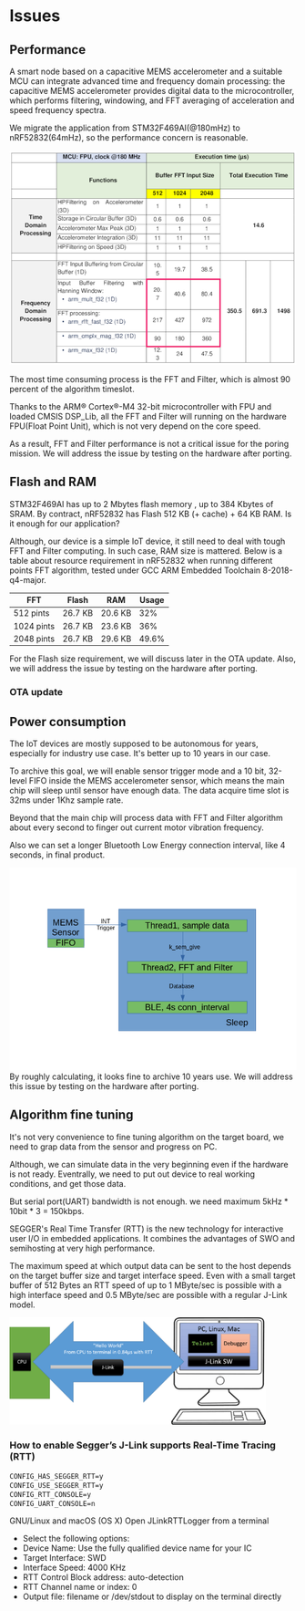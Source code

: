 # Issues

## Performance
A smart node based on a capacitive MEMS accelerometer and a suitable MCU can integrate advanced
time and frequency domain processing: the capacitive MEMS accelerometer provides digital data to the
microcontroller, which performs filtering, windowing, and FFT averaging of acceleration and speed
frequency spectra.

We migrate the application from STM32F469AI(@180mHz) to nRF52832(64mHz), so the performance concern is reasonable.

![STM32F4](images/STM32F4.png)

The most time consuming process is the FFT and Filter, which is almost 90 percent of the algorithm timeslot. 

Thanks to the ARM® Cortex®-M4 32-bit microcontroller with FPU and loaded CMSIS DSP_Lib, all the FFT and Filter will running on the hardware FPU(Float Point Unit), which is not very depend on the core speed.


As a result, FFT and Filter performance is not a critical issue for the poring mission. We will address the issue by testing on the hardware after porting.


## Flash and RAM
STM32F469AI has up to 2 Mbytes flash memory , up to 384 Kbytes of SRAM. By contract, nRF52832 has Flash 512 KB (+ cache) + 64 KB RAM. Is it enough for our application?

Although, our device is a simple IoT device, it still need to deal with tough FFT and Filter computing. In such case, RAM size is mattered. Below is a table about resource requirement in nRF52832 when running different points FFT algorithm, tested under GCC ARM Embedded Toolchain 8-2018-q4-major.

|    FFT     | Flash | RAM | Usage | 
| ---------- | ----- | --- | ----- |
|  512 pints |  26.7 KB | 20.6 KB |   32% |
| 1024 pints |  26.7 KB | 23.6 KB |   36% |
| 2048 pints |  26.7 KB | 29.6 KB | 49.6% |

For the Flash size requirement, we will discuss later in the OTA update. Also, we will address the issue by testing on the hardware after porting.

### OTA update

## Power consumption
The IoT devices are mostly supposed to be autonomous for years, especially for industry use case. It's better up to 10 years in our case.

To archive this goal, we will enable sensor trigger mode and a 10 bit, 32-level FIFO inside the MEMS accelerometer sensor, which means the main chip will sleep until sensor have enough data. The data acquire time slot is 32ms under 1Khz sample rate.

Beyond that the main chip will process data with FFT and Filter algorithm about every second to finger out current motor vibration frequency.

Also we can set a longer Bluetooth Low Energy connection interval, like 4 seconds, in final product.

![Flow](images/Flow.png)
By roughly calculating, it looks fine to archive 10 years use. We will address this issue by testing on the hardware after porting.


## Algorithm fine tuning
It's not very convenience to fine tuning algorithm on the target board, we need to grap data from the sensor and progress on PC.

Although, we can simulate data in the very beginning even if the hardware is not ready. Eventrally, we need to put out device to real working conditions, and get those data.

But serial port(UART) bandwidth is not enough. we need maximum 5kHz * 10bit * 3 = 150kbps.

SEGGER's Real Time Transfer (RTT) is the new technology for interactive user I/O in embedded applications. It combines the advantages of SWO and semihosting at very high performance. 

The maximum speed at which output data can be sent to the host depends on the target buffer size and target interface speed. Even with a small target buffer of 512 Bytes an RTT speed of up to 1 MByte/sec is possible with a high interface speed and 0.5 MByte/sec are possible with a regular J-Link model.

![Flow](images/csm_J-Link-RTT_800x_21198b3c21.png)

### How to enable Segger’s J-Link supports Real-Time Tracing (RTT) 
```
CONFIG_HAS_SEGGER_RTT=y
CONFIG_USE_SEGGER_RTT=y
CONFIG_RTT_CONSOLE=y
CONFIG_UART_CONSOLE=n
```
GNU/Linux and macOS (OS X)
Open JLinkRTTLogger from a terminal
- Select the following options:
- Device Name: Use the fully qualified device name for your IC
- Target Interface: SWD
- Interface Speed: 4000 KHz
- RTT Control Block address: auto-detection
- RTT Channel name or index: 0
- Output file: filename or /dev/stdout to display on the terminal directly


